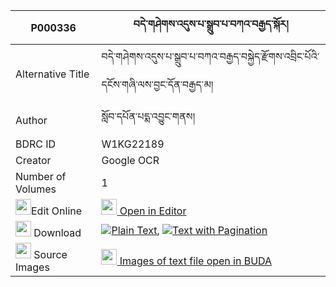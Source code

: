 |P000336|བདེ་གཤེགས་འདུས་པ་སྒྲུབ་པ་བཀའ་བརྒྱད་སྐོར། 
| --- | --- 
|Alternative Title |བདེ་གཤེགས་འདུས་པ་སྒྲུབ་པ་བཀའ་བརྒྱད་བསྐྱེད་རྫོགས་འབྲིང་པོའི་དངོས་གཞི་ལས་བྱང་དོན་བརྒྱད་མ།
|Author| སློབ་དཔོན་པདྨ་འབྱུང་གནས།
|BDRC ID | W1KG22189
|Creator | Google OCR
|Number of Volumes| 1
|<img width="25" src="https://img.icons8.com/color/25/000000/edit-property.png">Edit Online| [<img width="25" src="https://avatars.githubusercontent.com/u/45091458?s=200&v=4"> Open in Editor](http://editor.openpecha.org/P000336)
|<img width="25" src="https://img.icons8.com/fluent/48/000000/download-2.png"/>  Download | [![](https://img.icons8.com/color/20/000000/txt.png)Plain Text](https://github.com/Openpecha/P000336/releases/download/v1/deshek_dupa_drubpa_ka_gye_kor_plain_P000336.zip), [![](https://img.icons8.com/color/20/000000/txt.png)Text with Pagination](https://github.com/Openpecha/P000336/releases/download/v1/deshek_dupa_drubpa_ka_gye_kor_pages_P000336.zip)
|<img width="25" src="https://img.icons8.com/plasticine/100/000000/pictures-folder.png"/>  Source Images | [<img width="25" src="https://library.bdrc.io/icons/BUDA-small.svg"> Images of text file open in BUDA](https://library.bdrc.io/show/bdr:W1KG22189)